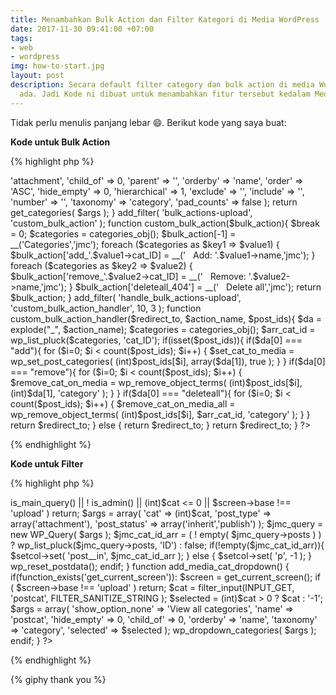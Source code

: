 ```yaml
---
title: Menambahkan Bulk Action dan Filter Kategori di Media WordPress
date: 2017-11-30 09:41:00 +07:00
tags:
- web
- wordpress
img: how-to-start.jpg
layout: post
description: Secara default filter category dan bulk action di media WordPress tidak
  ada. Jadi Kode ni dibuat untuk menambahkan fitur tersebut kedalam Media WordPress.
---
```


Tidak perlu menulis panjang lebar :smile:. Berikut kode yang saya buat:

**Kode untuk Bulk Action**

{% highlight php %}
<?php
function categories_obj(){
    $args = array(
        'type'                     => 'attachment',
        'child_of'                 => 0,
        'parent'                   => '',
        'orderby'                  => 'name',
        'order'                    => 'ASC',
        'hide_empty'               => 0,
        'hierarchical'             => 1,
        'exclude'                  => '',
        'include'                  => '',
        'number'                   => '',
        'taxonomy'                 => 'category',
        'pad_counts'               => false 
    );

    return get_categories( $args );
}
add_filter( 'bulk_actions-upload', 'custom_bulk_action' );

function custom_bulk_action($bulk_action){
    $break = 0;
    $categories = categories_obj();
    $bulk_action[-1] = __('Categories','jmc');

    foreach ($categories as $key1 => $value1) {
        $bulk_action['add_'.$value1->cat_ID] = __('&nbsp;&nbsp;&nbsp;Add: '.$value1->name,'jmc');
    }
    foreach ($categories as $key2 => $value2) {
        $bulk_action['remove_'.$value2->cat_ID] = __('&nbsp;&nbsp;&nbsp;Remove: '.$value2->name,'jmc');
    }
    $bulk_action['deleteall_404'] = __('&nbsp;&nbsp;&nbsp;Delete all','jmc');

    return $bulk_action;
}

add_filter( 'handle_bulk_actions-upload', 'custom_bulk_action_handler', 10, 3 );

function custom_bulk_action_handler($redirect_to, $action_name, $post_ids){
    $da = explode("_", $action_name);
    $categories = categories_obj();
    $arr_cat_id = wp_list_pluck($categories, 'cat_ID');

    if(isset($post_ids)){
        if($da[0] === "add"){
            for ($i=0; $i < count($post_ids); $i++) {
                $set_cat_to_media = wp_set_post_categories( (int)$post_ids[$i], array($da[1]), true );
            }
        }
        if($da[0] === "remove"){
            for ($i=0; $i < count($post_ids); $i++) {
                $remove_cat_on_media = wp_remove_object_terms( (int)$post_ids[$i], (int)$da[1], 'category' );
            }
        }
        if($da[0] === "deleteall"){
            for ($i=0; $i < count($post_ids); $i++) {
                $remove_cat_on_media_all = wp_remove_object_terms( (int)$post_ids[$i], $arr_cat_id, 'category' );
            }
        }
        return $redirect_to;
    } else {
        return $redirect_to;
    }
    return $redirect_to;
}
?>
{% endhighlight %}

**Kode untuk Filter**

{% highlight php %}
<?php
add_action('pre_get_posts', 'filter_media_by_cat');
add_action( 'restrict_manage_posts', 'add_media_cat_dropdown' );

function filter_media_by_cat( $setcol ) {
    if(function_exists('get_current_screen')):
        $screen = get_current_screen();
        $cat = filter_input(INPUT_GET, 'postcat', FILTER_SANITIZE_STRING );   
        if ( ! $setcol->is_main_query() || ! is_admin() || (int)$cat <= 0 || $screen->base !== 'upload' )
          return;

        $args = array(
            'cat' => (int)$cat,
            'post_type' => array('attachment'),
            'post_status' => array('inherit','publish')
        );

        $jmc_query = new WP_Query( $args );
        $jmc_cat_id_arr = ( ! empty( $jmc_query->posts ) ) ? wp_list_pluck($jmc_query->posts, 'ID') : false;

        if(!empty($jmc_cat_id_arr)){
            $setcol->set( 'post__in', $jmc_cat_id_arr );
        } else {
            $setcol->set( 'p', -1 );
        }
      
        wp_reset_postdata();
    endif;
}

function add_media_cat_dropdown() {
    if(function_exists('get_current_screen')):
        $screen = get_current_screen();
        if ( $screen->base !== 'upload' ) return;
        $cat = filter_input(INPUT_GET, 'postcat', FILTER_SANITIZE_STRING );  
        $selected = (int)$cat > 0 ? $cat : '-1';  
        $args = array(
            'show_option_none'   => 'View all categories',
            'name'               => 'postcat',
            'hide_empty'         => 0,
            'child_of'           => 0,
            'orderby'            => 'name',
            'taxonomy'           => 'category',
            'selected'           => $selected
        ); 
        wp_dropdown_categories( $args );
    endif;
}
?>
{% endhighlight %}

{% giphy thank you %}